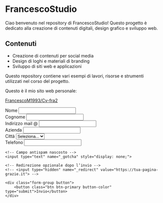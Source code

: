 # FrancescoStudio

Ciao benvenuto nel repository di FrancescoStudio! Questo progetto è dedicato alla creazione di contenuti digitali, design grafico e sviluppo web.

## Contenuti
- Creazione di contenuti per social media
- Design di loghi e materiali di branding
- Sviluppo di siti web e applicazioni

Questo repository contiene vari esempi di lavori, risorse e strumenti utilizzati nel corso del progetto.

Questo è il mio sito web personale: 

[FrancescoM1993/Cv-fra2](https://francescom1993.github.io/cv/)



<form action="https://formspree.io/f/mnqkrxyz" method="POST">
    <div class="form-row">
        <div class="form-group">
            <label for="nome">Nome</label>
            <input type="text" id="nome" name="nome" required>
        </div>
        <div class="form-group">
            <label for="cognome">Cognome</label>
            <input type="text" id="cognome" name="cognome" required>
        </div>
    </div>
    <div class="form-group">
        <label for="email">Indirizzo mail @</label>
        <input type="email" id="email" name="email" required>
    </div>
    <div class="form-row">
        <div class="form-group">
            <label for="azienda">Azienda</label>
            <input type="text" id="azienda" name="azienda">
        </div>
        <div class="form-group">
            <label for="citta">Città</label>
            <select id="citta" name="citta">
                <option value="">Seleziona...</option>
                <option value="milano">Milano</option>
                <option value="roma">Roma</option>
                <option value="torino">Torino</option>
                <option value="genova">Genova</option>
                <option value="napoli">Napoli</option>
                <option value="bologna">Bologna</option>
                <option value="firenze">Firenze</option>
                <option value="altro">Altro</option>
            </select>
        </div>
    </div>
    <div class="form-group">
        <label for="telefono">Telefono</label>
        <input type="tel" id="telefono" name="telefono">
    </div>

    <!-- Campo antispam nascosto -->
    <input type="text" name="_gotcha" style="display: none;">

    <!-- Redirezione opzionale dopo l’invio -->
    <!-- <input type="hidden" name="_redirect" value="https://tua-pagina-grazie.it"> -->

    <div class="form-group button">
        <button class="btn btn-primary button-color" type="submit">Invio</button>
    </div>
</form>
